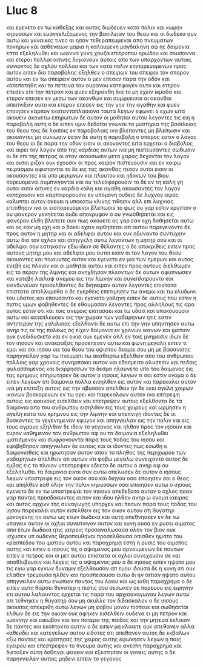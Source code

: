 # Lluc 8
και εγενετο εν τω καθεξης και αυτος διωδευεν κατα πολιν και κωμην κηρυσσων και ευαγγελιζομενος την βασιλειαν του θεου και οι δωδεκα συν αυτω
και γυναικες τινες αι ησαν τεθεραπευμεναι απο πνευματων πονηρων και ασθενειων μαρια η καλουμενη μαγδαληνη αφ ης δαιμονια επτα εξεληλυθει
και ιωαννα γυνη χουζα επιτροπου ηρωδου και σουσαννα και ετεραι πολλαι αιτινες διηκονουν αυτοις απο των υπαρχοντων αυταις
συνιοντος δε οχλου πολλου και των κατα πολιν επιπορευομενων προς αυτον ειπεν δια παραβολης
εξηλθεν ο σπειρων του σπειραι τον σπορον αυτου και εν τω σπειρειν αυτον ο μεν επεσεν παρα την οδον και κατεπατηθη και τα πετεινα του ουρανου κατεφαγεν αυτο
και ετερον επεσεν επι την πετραν και φυεν εξηρανθη δια το μη εχειν ικμαδα
και ετερον επεσεν εν μεσω των ακανθων και συμφυεισαι αι ακανθαι απεπνιξαν αυτο
και ετερον επεσεν εις την γην την αγαθην και φυεν εποιησεν καρπον εκατονταπλασιονα ταυτα λεγων εφωνει ο εχων ωτα ακουειν ακουετω
επηρωτων δε αυτον οι μαθηται αυτου λεγοντες τις ειη η παραβολη αυτη
ο δε ειπεν υμιν δεδοται γνωναι τα μυστηρια της βασιλειας του θεου τοις δε λοιποις εν παραβολαις ινα βλεποντες μη βλεπωσιν και ακουοντες μη συνιωσιν
εστιν δε αυτη η παραβολη ο σπορος εστιν ο λογος του θεου
οι δε παρα την οδον εισιν οι ακουοντες ειτα ερχεται ο διαβολος και αιρει τον λογον απο της καρδιας αυτων ινα μη πιστευσαντες σωθωσιν
οι δε επι της πετρας οι οταν ακουσωσιν μετα χαρας δεχονται τον λογον και ουτοι ριζαν ουκ εχουσιν οι προς καιρον πιστευουσιν και εν καιρω πειρασμου αφιστανται
το δε εις τας ακανθας πεσον ουτοι εισιν οι ακουσαντες και υπο μεριμνων και πλουτου και ηδονων του βιου πορευομενοι συμπνιγονται και ου τελεσφορουσιν
το δε εν τη καλη γη ουτοι εισιν οιτινες εν καρδια καλη και αγαθη ακουσαντες τον λογον κατεχουσιν και καρποφορουσιν εν υπομονη
ουδεις δε λυχνον αψας καλυπτει αυτον σκευει η υποκατω κλινης τιθησιν αλλ επι λυχνιας επιτιθησιν ινα οι εισπορευομενοι βλεπωσιν το φως
ου γαρ εστιν κρυπτον ο ου φανερον γενησεται ουδε αποκρυφον ο ου γνωσθησεται και εις φανερον ελθη
βλεπετε ουν πως ακουετε ος γαρ εαν εχη δοθησεται αυτω και ος εαν μη εχη και ο δοκει εχειν αρθησεται απ αυτου
παρεγενοντο δε προς αυτον η μητηρ και οι αδελφοι αυτου και ουκ ηδυναντο συντυχειν αυτω δια τον οχλον
και απηγγελη αυτω λεγοντων η μητηρ σου και οι αδελφοι σου εστηκασιν εξω ιδειν σε θελοντες
ο δε αποκριθεις ειπεν προς αυτους μητηρ μου και αδελφοι μου ουτοι εισιν οι τον λογον του θεου ακουοντες και ποιουντες αυτον
και εγενετο εν μια των ημερων και αυτος ενεβη εις πλοιον και οι μαθηται αυτου και ειπεν προς αυτους διελθωμεν εις το περαν της λιμνης και ανηχθησαν
πλεοντων δε αυτων αφυπνωσεν και κατεβη λαιλαψ ανεμου εις την λιμνην και συνεπληρουντο και εκινδυνευον
προσελθοντες δε διηγειραν αυτον λεγοντες επιστατα επιστατα απολλυμεθα ο δε εγερθεις επετιμησεν τω ανεμω και τω κλυδωνι του υδατος και επαυσαντο και εγενετο γαληνη
ειπεν δε αυτοις που εστιν η πιστις υμων φοβηθεντες δε εθαυμασαν λεγοντες προς αλληλους τις αρα ουτος εστιν οτι και τοις ανεμοις επιτασσει και τω υδατι και υπακουουσιν αυτω
και κατεπλευσαν εις την χωραν των γαδαρηνων ητις εστιν αντιπεραν της γαλιλαιας
εξελθοντι δε αυτω επι την γην υπηντησεν αυτω ανηρ τις εκ της πολεως ος ειχεν δαιμονια εκ χρονων ικανων και ιματιον ουκ ενεδιδυσκετο και εν οικια ουκ εμενεν αλλ εν τοις μνημασιν
ιδων δε τον ιησουν και ανακραξας προσεπεσεν αυτω και φωνη μεγαλη ειπεν τι εμοι και σοι ιησου υιε του θεου του υψιστου δεομαι σου μη με βασανισης
παρηγγειλεν γαρ τω πνευματι τω ακαθαρτω εξελθειν απο του ανθρωπου πολλοις γαρ χρονοις συνηρπακει αυτον και εδεσμειτο αλυσεσιν και πεδαις φυλασσομενος και διαρρησσων τα δεσμα ηλαυνετο υπο του δαιμονος εις τας ερημους
επηρωτησεν δε αυτον ο ιησους λεγων τι σοι εστιν ονομα ο δε ειπεν λεγεων οτι δαιμονια πολλα εισηλθεν εις αυτον
και παρεκαλει αυτον ινα μη επιταξη αυτοις εις την αβυσσον απελθειν
ην δε εκει αγελη χοιρων ικανων βοσκομενων εν τω ορει και παρεκαλουν αυτον ινα επιτρεψη αυτοις εις εκεινους εισελθειν και επετρεψεν αυτοις
εξελθοντα δε τα δαιμονια απο του ανθρωπου εισηλθον εις τους χοιρους και ωρμησεν η αγελη κατα του κρημνου εις την λιμνην και απεπνιγη
ιδοντες δε οι βοσκοντες το γεγενημενον εφυγον και απηγγειλαν εις την πολιν και εις τους αγρους
εξηλθον δε ιδειν το γεγονος και ηλθον προς τον ιησουν και ευρον καθημενον τον ανθρωπον αφ ου τα δαιμονια εξεληλυθει ιματισμενον και σωφρονουντα παρα τους ποδας του ιησου και εφοβηθησαν
απηγγειλαν δε αυτοις και οι ιδοντες πως εσωθη ο δαιμονισθεις
και ηρωτησαν αυτον απαν το πληθος της περιχωρου των γαδαρηνων απελθειν απ αυτων οτι φοβω μεγαλω συνειχοντο αυτος δε εμβας εις το πλοιον υπεστρεψεν
εδεετο δε αυτου ο ανηρ αφ ου εξεληλυθει τα δαιμονια ειναι συν αυτω απελυσεν δε αυτον ο ιησους λεγων
υποστρεφε εις τον οικον σου και διηγου οσα εποιησεν σοι ο θεος και απηλθεν καθ ολην την πολιν κηρυσσων οσα εποιησεν αυτω ο ιησους
εγενετο δε εν τω υποστρεψαι τον ιησουν απεδεξατο αυτον ο οχλος ησαν γαρ παντες προσδοκωντες αυτον
και ιδου ηλθεν ανηρ ω ονομα ιαειρος και αυτος αρχων της συναγωγης υπηρχεν και πεσων παρα τους ποδας του ιησου παρεκαλει αυτον εισελθειν εις τον οικον αυτου
οτι θυγατηρ μονογενης ην αυτω ως ετων δωδεκα και αυτη απεθνησκεν εν δε τω υπαγειν αυτον οι οχλοι συνεπνιγον αυτον
και γυνη ουσα εν ρυσει αιματος απο ετων δωδεκα ητις ιατροις προσαναλωσασα ολον τον βιον ουκ ισχυσεν υπ ουδενος θεραπευθηναι
προσελθουσα οπισθεν ηψατο του κρασπεδου του ιματιου αυτου και παραχρημα εστη η ρυσις του αιματος αυτης
και ειπεν ο ιησους τις ο αψαμενος μου αρνουμενων δε παντων ειπεν ο πετρος και οι μετ αυτου επιστατα οι οχλοι συνεχουσιν σε και αποθλιβουσιν και λεγεις τις ο αψαμενος μου
ο δε ιησους ειπεν ηψατο μου τις εγω γαρ εγνων δυναμιν εξελθουσαν απ εμου
ιδουσα δε η γυνη οτι ουκ ελαθεν τρεμουσα ηλθεν και προσπεσουσα αυτω δι ην αιτιαν ηψατο αυτου απηγγειλεν αυτω ενωπιον παντος του λαου και ως ιαθη παραχρημα
ο δε ειπεν αυτη θαρσει θυγατερ η πιστις σου σεσωκεν σε πορευου εις ειρηνην
ετι αυτου λαλουντος ερχεται τις παρα του αρχισυναγωγου λεγων αυτω οτι τεθνηκεν η θυγατηρ σου μη σκυλλε τον διδασκαλον
ο δε ιησους ακουσας απεκριθη αυτω λεγων μη φοβου μονον πιστευε και σωθησεται
ελθων δε εις την οικιαν ουκ αφηκεν εισελθειν ουδενα ει μη πετρον και ιωαννην και ιακωβον και τον πατερα της παιδος και την μητερα
εκλαιον δε παντες και εκοπτοντο αυτην ο δε ειπεν μη κλαιετε ουκ απεθανεν αλλα καθευδει
και κατεγελων αυτου ειδοτες οτι απεθανεν
αυτος δε εκβαλων εξω παντας και κρατησας της χειρος αυτης εφωνησεν λεγων η παις εγειρου
και επεστρεψεν το πνευμα αυτης και ανεστη παραχρημα και διεταξεν αυτη δοθηναι φαγειν
και εξεστησαν οι γονεις αυτης ο δε παρηγγειλεν αυτοις μηδενι ειπειν το γεγονος
